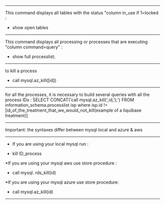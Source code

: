*************************************************************************************************
This command displays all tables with the status "column in_use if 1=locked :
- show open tables
*************************************************************************************************
This command displays all processing or processes that are executing "column command=query" :
- show full processlist;
*************************************************************************************************
to kill a process
- call mysql.az_kill([id])
*************************************************************************************************
for all the processes, it is necessary to build several queries with all the process IDs :
SELECT CONCAT('call mysql.az_kill(',id,');') 
   FROM 
 information_schema.processlist isp
   where isp.id != [id_of_the_treatment_that_we_would_not_kill(example of a liquibase treatment)]
*************************************************************************************************
Important: the syntaxes differ between mysql local and azure & aws
__________________________________________________________________
* If you are using your local mysql run :
- kill ID_process

*If you are using your mysql aws use store procedure :
- call mysql. rds_kill(id)

*If you are using your mysql azure use store procedure:
- call mysql.az_kill(id)
*************************************************************************************************
